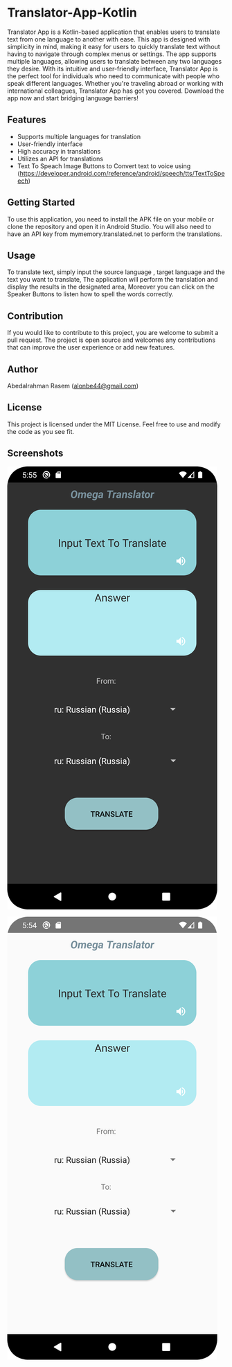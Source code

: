 # Translator-App-Kotlin
Translator App is a Kotlin-based application that enables users to translate text from one language to another with ease. This app is designed with simplicity in mind, making it easy for users to quickly translate text without having to navigate through complex menus or settings. The app supports multiple languages, allowing users to translate between any two languages they desire. With its intuitive and user-friendly interface, Translator App is the perfect tool for individuals who need to communicate with people who speak different languages. Whether you're traveling abroad or working with international colleagues, Translator App has got you covered. Download the app now and start bridging language barriers!


## **Features**
+ Supports multiple languages for translation
+ User-friendly interface
+ High accuracy in translations
+ Utilizes an API for translations
+ Text To Speach Image Buttons to Convert text to voice using (https://developer.android.com/reference/android/speech/tts/TextToSpeech)

## **Getting Started**
To use this application, you need to install the APK file on your mobile or clone the repository and open it in Android Studio. You will also need to have an API key from mymemory.translated.net to perform the translations.

## **Usage**
To translate text, simply input the source language , target language and the text you want to translate, The application will perform the translation and display the results in the designated area, Moreover you can click on the Speaker Buttons to listen how to spell the words correctly.

## **Contribution**
If you would like to contribute to this project, you are welcome to submit a pull request. The project is open source and welcomes any contributions that can improve the user experience or add new features.

## **Author**
Abedalrahman Rasem (alonbe44@gmail.com)

## **License**
This project is licensed under the MIT License. Feel free to use and modify the code as you see fit.


## **Screenshots**

![](Screenshot-2.png)

![](Screenshot-1.png)
